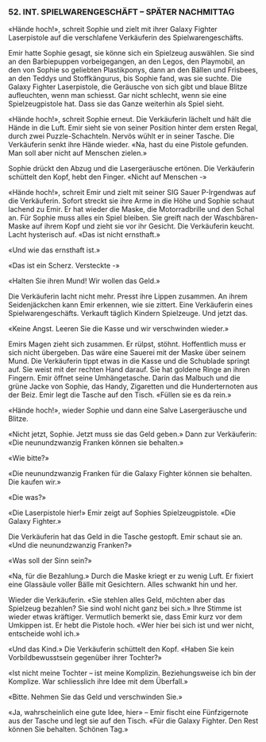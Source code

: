 ### 52. INT. SPIELWARENGESCHÄFT – SPÄTER NACHMITTAG

«Hände hoch!», schreit Sophie und zielt mit ihrer Galaxy Fighter Laserpistole auf die verschlafene Verkäuferin des Spielwarengeschäfts.

Emir hatte Sophie gesagt, sie könne sich ein Spielzeug auswählen. Sie sind an den Barbiepuppen vorbeigegangen, an den Legos, den Playmobil, an den von Sophie so geliebten Plastikponys, dann an den Bällen und Frisbees, an den Teddys und Stoffkängurus, bis Sophie fand, was sie suchte. Die Galaxy Fighter Laserpistole, die Geräusche von sich gibt und blaue Blitze aufleuchten, wenn man schiesst. Gar nicht schlecht, wenn sie eine Spielzeugpistole hat. Dass sie das Ganze weiterhin als Spiel sieht.

«Hände hoch!», schreit Sophie erneut. Die Verkäuferin lächelt und hält die Hände in die Luft. Emir sieht sie von seiner Position hinter dem ersten Regal, durch zwei Puzzle-Schachteln. Nervös wühlt er in seiner Tasche. Die Verkäuferin senkt ihre Hände wieder. «Na, hast du eine Pistole gefunden. Man soll aber nicht auf Menschen zielen.»

Sophie drückt den Abzug und die Lasergeräusche ertönen. Die Verkäuferin schüttelt den Kopf, hebt den Finger. «Nicht auf Menschen -»

«Hände hoch!», schreit Emir und zielt mit seiner SIG Sauer P-Irgendwas auf die Verkäuferin. Sofort streckt sie ihre Arme in die Höhe und Sophie schaut lachend zu Emir. Er hat wieder die Maske, die Motorradbrille und den Schal an. Für Sophie muss alles ein Spiel bleiben. Sie greift nach der Waschbären-Maske auf ihrem Kopf und zieht sie vor ihr Gesicht. Die Verkäuferin keucht. Lacht hysterisch auf. «Das ist nicht ernsthaft.»

«Und wie das ernsthaft ist.»

«Das ist ein Scherz. Versteckte -»

«Halten Sie ihren Mund! Wir wollen das Geld.»

Die Verkäuferin lacht nicht mehr. Presst ihre Lippen zusammen. An ihrem Seidenjäckchen kann Emir erkennen, wie sie zittert. Eine Verkäuferin eines Spielwarengeschäfts. Verkauft täglich Kindern Spielzeuge. Und jetzt das.

«Keine Angst. Leeren Sie die Kasse und wir verschwinden wieder.»

Emirs Magen zieht sich zusammen. Er rülpst, stöhnt. Hoffentlich muss er sich nicht übergeben. Das wäre eine Sauerei mit der Maske über seinem Mund. Die Verkäuferin tippt etwas in die Kasse und die Schublade springt auf. Sie weist mit der rechten Hand darauf. Sie hat goldene Ringe an ihren Fingern. Emir öffnet seine Umhängetasche. Darin das Malbuch und die grüne Jacke von Sophie, das Handy, Zigaretten und die Hunderternoten aus der Beiz. Emir legt die Tasche auf den Tisch. «Füllen sie es da rein.»

«Hände hoch!», wieder Sophie und dann eine Salve Lasergeräusche und Blitze.

«Nicht jetzt, Sophie. Jetzt muss sie das Geld geben.» Dann zur Verkäuferin: «Die neunundzwanzig Franken können sie behalten.»

«Wie bitte?»

«Die neunundzwanzig Franken für die Galaxy Fighter können sie behalten. Die kaufen wir.»

«Die was?»

«Die Laserpistole hier!» Emir zeigt auf Sophies Spielzeugpistole. «Die Galaxy Fighter.»

Die Verkäuferin hat das Geld in die Tasche gestopft. Emir schaut sie an. «Und die neunundzwanzig Franken?»

«Was soll der Sinn sein?»

«Na, für die Bezahlung.» Durch die Maske kriegt er zu wenig Luft. Er fixiert eine Glassäule voller Bälle mit Gesichtern. Alles schwankt hin und her.

Wieder die Verkäuferin. «Sie stehlen alles Geld, möchten aber das Spielzeug bezahlen? Sie sind wohl nicht ganz bei sich.» Ihre Stimme ist wieder etwas kräftiger. Vermutlich bemerkt sie, dass Emir kurz vor dem Umkippen ist. Er hebt die Pistole hoch. «Wer hier bei sich ist und wer nicht, entscheide wohl ich.»

«Und das Kind.» Die Verkäuferin schüttelt den Kopf. «Haben Sie kein Vorbildbewusstsein gegenüber ihrer Tochter?»

«Ist nicht meine Tochter – ist meine Komplizin. Beziehungsweise ich bin der Komplize. War schliesslich ihre Idee mit dem Überfall.»

«Bitte. Nehmen Sie das Geld und verschwinden Sie.»

«Ja, wahrscheinlich eine gute Idee, hier» – Emir fischt eine Fünfzigernote aus der Tasche und legt sie auf den Tisch. «Für die Galaxy Fighter. Den Rest können Sie behalten. Schönen Tag.»
